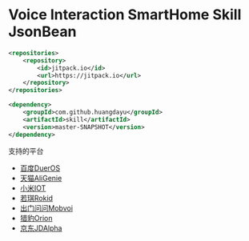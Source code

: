 # Voice Interaction SmartHome Skill JsonBean

```xml
<repositories>
	<repository>
		<id>jitpack.io</id>
		<url>https://jitpack.io</url>
	</repository>
</repositories>
```

```xml
<dependency>
	<groupId>com.github.huangdayu</groupId>
	<artifactId>skill</artifactId>
	<version>master-SNAPSHOT</version>
</dependency>
```

支持的平台  

- [百度DuerOS](https://dueros.baidu.com)
- [天猫AliGenie](https://open.bot.tmall.com)
- [小米IOT](https://iot.mi.com)
- [若琪Rokid](https://developer.rokid.com)
- [出门问问Mobvoi](https://ai.chumenwenwen.com/)
- [猎豹Orion](https://voiceos.ainirobot.com/) 
- [京东JDAlpha](http://alphadev.jd.com/skill)
